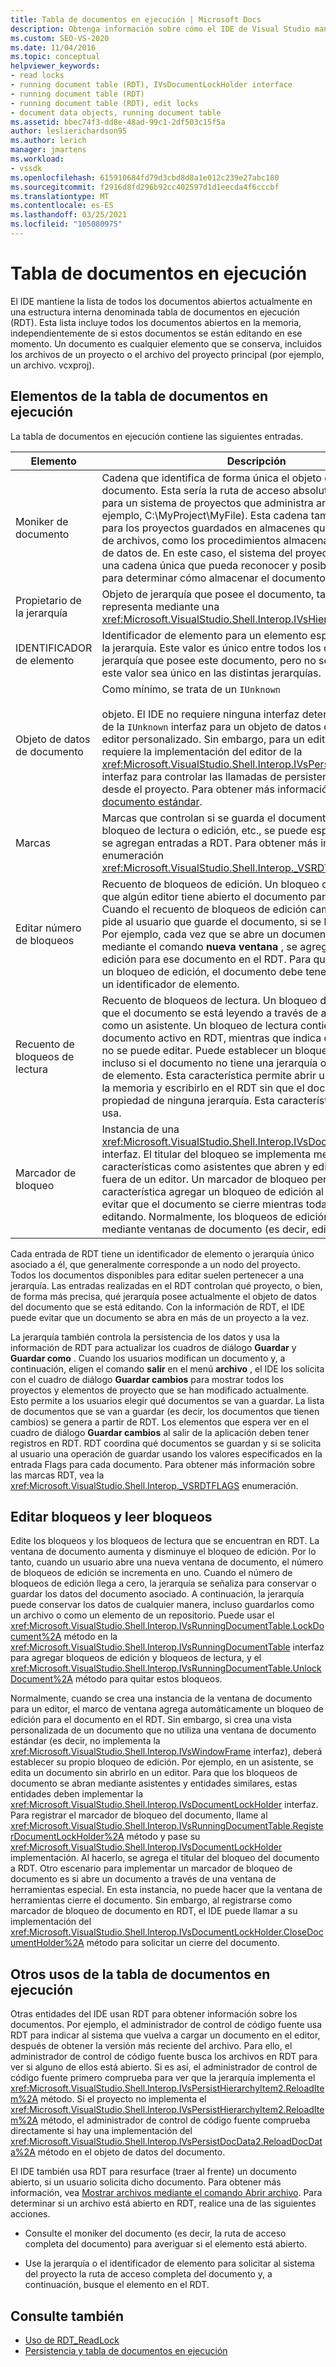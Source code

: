```yaml
---
title: Tabla de documentos en ejecución | Microsoft Docs
description: Obtenga información sobre cómo el IDE de Visual Studio mantiene la tabla de documentos en ejecución, que incluye todos los documentos abiertos en la memoria.
ms.custom: SEO-VS-2020
ms.date: 11/04/2016
ms.topic: conceptual
helpviewer_keywords:
- read locks
- running document table (RDT), IVsDocumentLockHolder interface
- running document table (RDT)
- running document table (RDT), edit locks
- document data objects, running document table
ms.assetid: bbec74f3-dd8e-48ad-99c1-2df503c15f5a
author: leslierichardson95
ms.author: lerich
manager: jmartens
ms.workload:
- vssdk
ms.openlocfilehash: 615910684fd79d3cbd8d8a1e012c239e27abc180
ms.sourcegitcommit: f2916d8fd296b92cc402597d1d1eecda4f6cccbf
ms.translationtype: MT
ms.contentlocale: es-ES
ms.lasthandoff: 03/25/2021
ms.locfileid: "105080975"
---
```

# <a name="running-document-table"></a>Tabla de documentos en ejecución
El IDE mantiene la lista de todos los documentos abiertos actualmente en una estructura interna denominada tabla de documentos en ejecución (RDT). Esta lista incluye todos los documentos abiertos en la memoria, independientemente de si estos documentos se están editando en ese momento. Un documento es cualquier elemento que se conserva, incluidos los archivos de un proyecto o el archivo del proyecto principal (por ejemplo, un archivo. vcxproj).

## <a name="elements-of-the-running-document-table"></a>Elementos de la tabla de documentos en ejecución
 La tabla de documentos en ejecución contiene las siguientes entradas.

|Elemento|Descripción|
|-------------|-----------------|
|Moniker de documento|Cadena que identifica de forma única el objeto de datos del documento. Esta sería la ruta de acceso absoluta del archivo para un sistema de proyectos que administra archivos (por ejemplo, C:\MyProject\MyFile). Esta cadena también se utiliza para los proyectos guardados en almacenes que no son sistemas de archivos, como los procedimientos almacenados en una base de datos de. En este caso, el sistema del proyecto puede inventar una cadena única que pueda reconocer y posiblemente analizar para determinar cómo almacenar el documento.|
|Propietario de la jerarquía|Objeto de jerarquía que posee el documento, tal y como se representa mediante una <xref:Microsoft.VisualStudio.Shell.Interop.IVsHierarchy> interfaz.|
|IDENTIFICADOR de elemento|Identificador de elemento para un elemento específico dentro de la jerarquía. Este valor es único entre todos los documentos de la jerarquía que posee este documento, pero no se garantiza que este valor sea único en las distintas jerarquías.|
|Objeto de datos de documento|Como mínimo, se trata de un `IUnknown`<br /><br /> objeto. El IDE no requiere ninguna interfaz determinada más allá de la `IUnknown` interfaz para un objeto de datos de documento del editor personalizado. Sin embargo, para un editor estándar, se requiere la implementación del editor de la <xref:Microsoft.VisualStudio.Shell.Interop.IVsPersistDocData2> interfaz para controlar las llamadas de persistencia de archivos desde el proyecto. Para obtener más información, vea [guardar un documento estándar](../../extensibility/internals/saving-a-standard-document.md).|
|Marcas|Marcas que controlan si se guarda el documento, si se aplica un bloqueo de lectura o edición, etc., se puede especificar cuando se agregan entradas a RDT. Para obtener más información, vea la enumeración <xref:Microsoft.VisualStudio.Shell.Interop._VSRDTFLAGS>.|
|Editar número de bloqueos|Recuento de bloqueos de edición. Un bloqueo de edición indica que algún editor tiene abierto el documento para su edición. Cuando el recuento de bloqueos de edición cambia a cero, se pide al usuario que guarde el documento, si se ha modificado. Por ejemplo, cada vez que se abre un documento en un editor mediante el comando **nueva ventana** , se agrega un bloqueo de edición para ese documento en el RDT. Para que se establezca un bloqueo de edición, el documento debe tener una jerarquía o un identificador de elemento.|
|Recuento de bloqueos de lectura|Recuento de bloqueos de lectura. Un bloqueo de lectura indica que el documento se está leyendo a través de algún mecanismo, como un asistente. Un bloqueo de lectura contiene un documento activo en RDT, mientras que indica que el documento no se puede editar. Puede establecer un bloqueo de lectura incluso si el documento no tiene una jerarquía o un identificador de elemento. Esta característica permite abrir un documento en la memoria y escribirlo en el RDT sin que el documento sea propiedad de ninguna jerarquía. Esta característica rara vez se usa.|
|Marcador de bloqueo|Instancia de una <xref:Microsoft.VisualStudio.Shell.Interop.IVsDocumentLockHolder> interfaz. El titular del bloqueo se implementa mediante características como asistentes que abren y editan documentos fuera de un editor. Un marcador de bloqueo permite a la característica agregar un bloqueo de edición al documento para evitar que el documento se cierre mientras todavía se está editando. Normalmente, los bloqueos de edición solo se agregan mediante ventanas de documento (es decir, editores).|

 Cada entrada de RDT tiene un identificador de elemento o jerarquía único asociado a él, que generalmente corresponde a un nodo del proyecto. Todos los documentos disponibles para editar suelen pertenecer a una jerarquía. Las entradas realizadas en el RDT controlan qué proyecto, o bien, de forma más precisa, qué jerarquía posee actualmente el objeto de datos del documento que se está editando. Con la información de RDT, el IDE puede evitar que un documento se abra en más de un proyecto a la vez.

 La jerarquía también controla la persistencia de los datos y usa la información de RDT para actualizar los cuadros de diálogo **Guardar** y **Guardar como** . Cuando los usuarios modifican un documento y, a continuación, eligen el comando **salir** en el menú **archivo** , el IDE los solicita con el cuadro de diálogo **Guardar cambios** para mostrar todos los proyectos y elementos de proyecto que se han modificado actualmente. Esto permite a los usuarios elegir qué documentos se van a guardar. La lista de documentos que se van a guardar (es decir, los documentos que tienen cambios) se genera a partir de RDT. Los elementos que espera ver en el cuadro de diálogo **Guardar cambios** al salir de la aplicación deben tener registros en RDT. RDT coordina qué documentos se guardan y si se solicita al usuario una operación de guardar usando los valores especificados en la entrada Flags para cada documento. Para obtener más información sobre las marcas RDT, vea la <xref:Microsoft.VisualStudio.Shell.Interop._VSRDTFLAGS> enumeración.

## <a name="edit-locks-and-read-locks"></a>Editar bloqueos y leer bloqueos
 Edite los bloqueos y los bloqueos de lectura que se encuentran en RDT. La ventana de documento aumenta y disminuye el bloqueo de edición. Por lo tanto, cuando un usuario abre una nueva ventana de documento, el número de bloqueos de edición se incrementa en uno. Cuando el número de bloqueos de edición llega a cero, la jerarquía se señaliza para conservar o guardar los datos del documento asociado. A continuación, la jerarquía puede conservar los datos de cualquier manera, incluso guardarlos como un archivo o como un elemento de un repositorio. Puede usar el <xref:Microsoft.VisualStudio.Shell.Interop.IVsRunningDocumentTable.LockDocument%2A> método en la <xref:Microsoft.VisualStudio.Shell.Interop.IVsRunningDocumentTable> interfaz para agregar bloqueos de edición y bloqueos de lectura, y el <xref:Microsoft.VisualStudio.Shell.Interop.IVsRunningDocumentTable.UnlockDocument%2A> método para quitar estos bloqueos.

 Normalmente, cuando se crea una instancia de la ventana de documento para un editor, el marco de ventana agrega automáticamente un bloqueo de edición para el documento en el RDT. Sin embargo, si crea una vista personalizada de un documento que no utiliza una ventana de documento estándar (es decir, no implementa la <xref:Microsoft.VisualStudio.Shell.Interop.IVsWindowFrame> interfaz), deberá establecer su propio bloqueo de edición. Por ejemplo, en un asistente, se edita un documento sin abrirlo en un editor. Para que los bloqueos de documento se abran mediante asistentes y entidades similares, estas entidades deben implementar la <xref:Microsoft.VisualStudio.Shell.Interop.IVsDocumentLockHolder> interfaz. Para registrar el marcador de bloqueo del documento, llame al <xref:Microsoft.VisualStudio.Shell.Interop.IVsRunningDocumentTable.RegisterDocumentLockHolder%2A> método y pase su <xref:Microsoft.VisualStudio.Shell.Interop.IVsDocumentLockHolder> implementación. Al hacerlo, se agrega el titular del bloqueo del documento a RDT. Otro escenario para implementar un marcador de bloqueo de documento es si abre un documento a través de una ventana de herramientas especial. En esta instancia, no puede hacer que la ventana de herramientas cierre el documento. Sin embargo, al registrarse como marcador de bloqueo de documento en RDT, el IDE puede llamar a su implementación del <xref:Microsoft.VisualStudio.Shell.Interop.IVsDocumentLockHolder.CloseDocumentHolder%2A> método para solicitar un cierre del documento.

## <a name="other-uses-of-the-running-document-table"></a>Otros usos de la tabla de documentos en ejecución
 Otras entidades del IDE usan RDT para obtener información sobre los documentos. Por ejemplo, el administrador de control de código fuente usa RDT para indicar al sistema que vuelva a cargar un documento en el editor, después de obtener la versión más reciente del archivo. Para ello, el administrador de control de código fuente busca los archivos en RDT para ver si alguno de ellos está abierto. Si es así, el administrador de control de código fuente primero comprueba para ver que la jerarquía implementa el <xref:Microsoft.VisualStudio.Shell.Interop.IVsPersistHierarchyItem2.ReloadItem%2A> método. Si el proyecto no implementa el <xref:Microsoft.VisualStudio.Shell.Interop.IVsPersistHierarchyItem2.ReloadItem%2A> método, el administrador de control de código fuente comprueba directamente si hay una implementación del <xref:Microsoft.VisualStudio.Shell.Interop.IVsPersistDocData2.ReloadDocData%2A> método en el objeto de datos del documento.

 El IDE también usa RDT para resurface (traer al frente) un documento abierto, si un usuario solicita dicho documento. Para obtener más información, vea [Mostrar archivos mediante el comando Abrir archivo](../../extensibility/internals/displaying-files-by-using-the-open-file-command.md). Para determinar si un archivo está abierto en RDT, realice una de las siguientes acciones.

- Consulte el moniker del documento (es decir, la ruta de acceso completa del documento) para averiguar si el elemento está abierto.

- Use la jerarquía o el identificador de elemento para solicitar al sistema del proyecto la ruta de acceso completa del documento y, a continuación, busque el elemento en el RDT.

## <a name="see-also"></a>Consulte también
- [Uso de RDT_ReadLock](../../extensibility/internals/rdt-readlock-usage.md)
- [Persistencia y tabla de documentos en ejecución](../../extensibility/internals/persistence-and-the-running-document-table.md)
